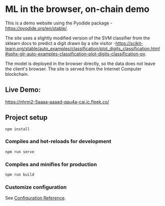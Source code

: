 # ML in the browser, on-chain demo

This is a demo website using the Pyodide package - https://pyodide.org/en/stable/.

The site uses a slightly modified version of the SVM classifier from the sklearn docs to predict a digit drawn by a site visitor -https://scikit-learn.org/stable/auto_examples/classification/plot_digits_classification.html#sphx-glr-auto-examples-classification-plot-digits-classification-py.

The model is deployed in the browser directly, so the data does not leave the client's browser. The site is served from the Internet Computer blockchain.

## Live Demo:
https://nhrm2-5aaaa-aaaad-qau4a-cai.ic.fleek.co/

## Project setup
```
npm install
```

### Compiles and hot-reloads for development
```
npm run serve
```

### Compiles and minifies for production
```
npm run build
```

### Customize configuration
See [Configuration Reference](https://cli.vuejs.org/config/).
